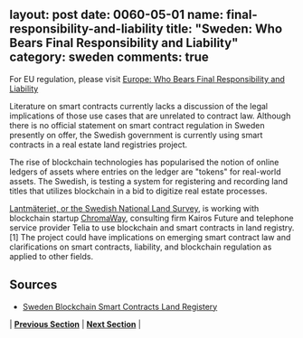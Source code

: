 
layout: post
date: 0060-05-01
name: final-responsibility-and-liability
title: "Sweden: Who Bears Final Responsibility and Liability"
category: sweden
comments: true
---

For EU regulation, please visit [Europe: Who Bears Final Responsibility and Liability](https://neo-project.github.io/global-blockchain-compliance-hub//europe/europe-final-liability.html)
 
Literature on smart contracts currently lacks a discussion of the legal implications of those use cases that are unrelated to contract law. Although there is no official statement on smart contract regulation in Sweden presently on offer, the Swedish government is currently using smart contracts in a real estate land registries project. 
 
The rise of blockchain technologies has popularised the notion of online ledgers of assets where entries on the ledger are "tokens" for real-world assets. The Swedish, is testing a system for registering and recording land titles that utilizes blockchain in a bid to digitize real estate processes.
 
[Lantmäteriet, or the Swedish National Land Survey](https://www.lantmateriet.se/en/Real-Property/), is working with blockchain startup [ChromaWay](https://www.coindesk.com/lhv-bank-backs-wallet-app-built-on-bitcoins-blockchain/), consulting firm Kairos Future and telephone service provider Telia to use blockchain and smart contracts in land registry. [1]
The project could have implications on emerging smart contract law and clarifications  on smart contracts, liability, and blockchain regulation as applied to other fields.

## Sources
- [Sweden Blockchain Smart Contracts Land Registery](https://www.coindesk.com/sweden-blockchain-smart-contracts-land-registry/)


| **[Previous Section]( https://neo-project.github.io/global-blockchain-compliance-hub//sweden/sweden-privacy-and-data-protection.html)** | **[Next Section]( https://neo-project.github.io/global-blockchain-compliance-hub//sweden/sweden-smart-contracts.html)** |
